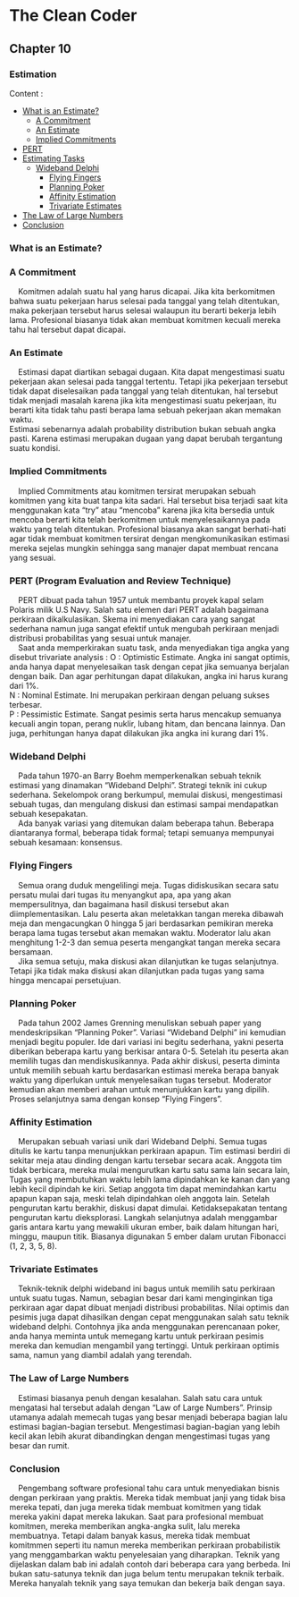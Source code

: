 # The Clean Coder
## Chapter 10
### Estimation

Content :
* [What is an Estimate?](#what-is-an-estimate)
  * [A Commitment](#a-commitment)
  * [An Estimate](#an-estimate)
  * [Implied Commitments](#implied-commitments)
* [PERT](#pert)
* [Estimating Tasks](#estimating-tasks)
  * [Wideband Delphi](#wideband-delphi)
      * [Flying Fingers](#flying-fingers)
      * [Planning Poker](#planning-poker)
      * [Affinity Estimation](#affinity-estimation)
      * [Trivariate Estimates](#trivariate-estimates)
* [The Law of Large Numbers](#the-law-of-large-number)
* [Conclusion](#conclusion)

### What is an Estimate?
### A Commitment
&nbsp;&nbsp;&nbsp;&nbsp;Komitmen adalah suatu hal yang harus dicapai. Jika kita berkomitmen bahwa suatu pekerjaan harus selesai pada tanggal yang telah ditentukan, maka pekerjaan tersebut harus selesai walaupun itu berarti bekerja lebih lama. Profesional biasanya tidak akan membuat komitmen kecuali mereka tahu hal tersebut dapat dicapai.<br/>
### An Estimate
&nbsp;&nbsp;&nbsp;&nbsp;Estimasi dapat diartikan sebagai dugaan. Kita dapat mengestimasi suatu pekerjaan akan selesai pada tanggal tertentu. Tetapi jika pekerjaan tersebut tidak dapat diselesaikan pada tanggal yang telah ditentukan, hal tersebut tidak menjadi masalah karena jika kita mengestimasi suatu pekerjaan, itu berarti kita tidak tahu pasti berapa lama sebuah pekerjaan akan memakan waktu.<br/>
Estimasi sebenarnya adalah probability distribution bukan sebuah angka pasti. Karena estimasi merupakan dugaan yang dapat berubah tergantung suatu kondisi.
### Implied Commitments
&nbsp;&nbsp;&nbsp;&nbsp;Implied Commitments atau komitmen tersirat merupakan sebuah komitmen yang kita buat tanpa kita sadari. Hal tersebut bisa terjadi saat kita menggunakan kata “try” atau “mencoba” karena jika kita bersedia untuk mencoba berarti kita telah berkomitmen untuk menyelesaikannya pada waktu yang telah ditentukan. Profesional biasanya akan sangat berhati-hati agar tidak membuat komitmen tersirat dengan mengkomunikasikan estimasi mereka sejelas mungkin sehingga sang manajer dapat membuat rencana yang sesuai.
### PERT (Program Evaluation and Review Technique)
&nbsp;&nbsp;&nbsp;&nbsp;PERT dibuat pada tahun 1957 untuk membantu proyek kapal selam Polaris milik U.S Navy. Salah satu elemen dari PERT adalah bagaimana perkiraan dikalkulasikan. Skema ini menyediakan cara yang sangat sederhana namun juga sangat efektif untuk mengubah perkiraan menjadi distribusi probabilitas yang sesuai untuk manajer.<br/>
&nbsp;&nbsp;&nbsp;&nbsp;Saat anda memperkirakan suatu task, anda menyediakan tiga angka yang disebut trivariate analysis :
O : Optimistic Estimate. Angka ini sangat optimis, anda hanya dapat menyelesaikan task dengan cepat jika semuanya berjalan dengan baik. Dan agar perhitungan dapat dilakukan, angka ini harus kurang dari 1%.<br/>
N : Nominal Estimate. Ini merupakan perkiraan dengan peluang sukses terbesar.<br/>
P : Pessimistic Estimate. Sangat pesimis serta harus mencakup semuanya kecuali angin topan, perang nuklir, lubang hitam, dan bencana lainnya. Dan juga, perhitungan hanya dapat dilakukan jika angka ini kurang dari 1%.

### Wideband Delphi
&nbsp;&nbsp;&nbsp;&nbsp;Pada tahun 1970-an Barry Boehm memperkenalkan sebuah teknik estimasi yang dinamakan “Wideband Delphi”. Strategi teknik ini cukup sederhana. Sekelompok orang berkumpul, memulai diskusi, mengestimasi sebuah tugas, dan mengulang diskusi dan estimasi sampai mendapatkan sebuah kesepakatan.<br/>
&nbsp;&nbsp;&nbsp;&nbsp;Ada banyak variasi yang ditemukan dalam beberapa tahun. Beberapa diantaranya formal, beberapa tidak formal; tetapi semuanya mempunyai sebuah kesamaan: konsensus.
### Flying Fingers
&nbsp;&nbsp;&nbsp;&nbsp;Semua orang duduk mengelilingi meja. Tugas didiskusikan secara satu persatu mulai dari tugas itu menyangkut apa, apa yang akan mempersulitnya, dan bagaimana hasil diskusi tersebut akan diimplementasikan. Lalu peserta akan meletakkan tangan mereka dibawah meja dan mengacungkan 0 hingga 5 jari berdasarkan pemikiran mereka berapa lama tugas tersebut akan memakan waktu. Moderator lalu akan menghitung 1-2-3 dan semua peserta mengangkat tangan mereka secara bersamaan.<br/>
&nbsp;&nbsp;&nbsp;&nbsp;Jika semua setuju, maka diskusi akan dilanjutkan ke tugas selanjutnya. Tetapi jika tidak maka diskusi akan dilanjutkan pada tugas yang sama hingga mencapai persetujuan.
### Planning Poker
&nbsp;&nbsp;&nbsp;&nbsp;Pada tahun 2002 James Grenning menuliskan sebuah paper yang mendeskripsikan “Planning Poker”. Variasi “Wideband Delphi” ini kemudian menjadi begitu populer. Ide dari variasi ini begitu sederhana, yakni peserta diberikan beberapa kartu yang berkisar antara 0-5. Setelah itu peserta akan memilih tugas dan mendiskusikannya. Pada akhir diskusi, peserta diminta untuk memilih sebuah kartu berdasarkan estimasi mereka berapa banyak waktu yang diperlukan untuk menyelesaikan tugas tersebut. Moderator kemudian akan memberi arahan untuk menunjukkan kartu yang dipilih. Proses selanjutnya sama dengan konsep “Flying Fingers”.
### Affinity Estimation
&nbsp;&nbsp;&nbsp;&nbsp;Merupakan sebuah variasi unik dari Wideband Delphi. Semua tugas ditulis ke kartu tanpa menunjukkan perkiraan apapun. Tim estimasi berdiri di sekitar meja atau dinding dengan kartu tersebar secara acak. Anggota tim tidak berbicara, mereka mulai mengurutkan kartu satu sama lain secara lain, Tugas yang membutuhkan waktu lebih lama dipindahkan ke kanan dan yang lebih kecil dipindah ke kiri. Setiap anggota tim dapat memindahkan kartu apapun kapan saja, meski telah dipindahkan oleh anggota lain. Setelah pengurutan kartu berakhir, diskusi dapat dimulai. Ketidaksepakatan tentang pengurutan kartu dieksplorasi. Langkah selanjutnya adalah menggambar garis antara kartu yang mewakili ukuran ember, baik dalam hitungan hari, minggu, maupun titik. Biasanya digunakan 5 ember dalam urutan Fibonacci (1, 2, 3, 5, 8).
### Trivariate Estimates
&nbsp;&nbsp;&nbsp;&nbsp;Teknik-teknik delphi wideband ini bagus untuk memilih satu perkiraan untuk suatu tugas. Namun, sebagian besar dari kami menginginkan tiga perkiraan agar dapat dibuat menjadi distribusi probabilitas. Nilai optimis dan pesimis juga dapat dihasilkan dengan cepat menggunakan salah satu teknik wideband delphi. Contohnya jika anda menggunakan perencanaan poker, anda hanya meminta untuk memegang kartu untuk perkiraan pesimis mereka dan kemudian mengambil yang tertinggi. Untuk perkiraan optimis sama, namun yang diambil adalah yang terendah.
### The Law of Large Numbers
&nbsp;&nbsp;&nbsp;&nbsp;Estimasi biasanya penuh dengan kesalahan. Salah satu cara untuk mengatasi hal tersebut adalah dengan “Law of Large Numbers”. Prinsip utamanya adalah memecah tugas yang besar menjadi beberapa bagian lalu estimasi bagian-bagian tersebut. Mengestimasi bagian-bagian yang lebih kecil akan lebih akurat dibandingkan dengan mengestimasi tugas yang besar dan rumit.
### Conclusion
&nbsp;&nbsp;&nbsp;&nbsp;Pengembang software profesional tahu cara untuk menyediakan bisnis dengan perkiraan yang praktis. Mereka tidak membuat janji yang tidak bisa mereka tepati, dan juga mereka tidak membuat komitmen yang tidak mereka yakini dapat mereka lakukan. Saat para profesional membuat komitmen, mereka memberikan angka-angka sulit, lalu mereka membuatnya. Tetapi dalam banyak kasus, mereka tidak membuat komitmmen seperti itu namun mereka memberikan perkiraan probabilistik yang menggambarkan waktu penyelesaian yang diharapkan. Teknik yang dijelaskan dalam bab ini adalah contoh dari beberapa cara yang berbeda. Ini bukan satu-satunya teknik dan juga belum tentu merupakan teknik terbaik. Mereka hanyalah teknik yang saya temukan dan bekerja baik dengan saya.